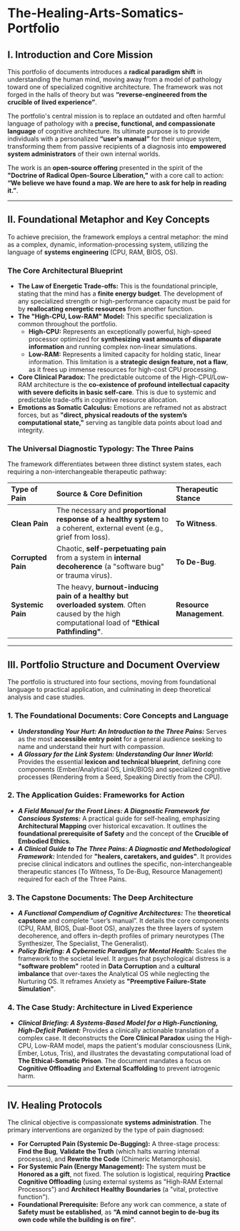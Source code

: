 # The-Healing-Arts-Somatics-Portfolio


## I. Introduction and Core Mission

This portfolio of documents introduces a **radical paradigm shift** in understanding the human mind, moving away from a model of pathology toward one of specialized cognitive architecture. The framework was not forged in the halls of theory but was **“reverse-engineered from the crucible of lived experience”**.

The portfolio's central mission is to replace an outdated and often harmful language of pathology with a **precise, functional, and compassionate language** of cognitive architecture. Its ultimate purpose is to provide individuals with a personalized **“user's manual”** for their unique system, transforming them from passive recipients of a diagnosis into **empowered system administrators** of their own internal worlds.

The work is an **open-source offering** presented in the spirit of the **"Doctrine of Radical Open-Source Liberation,"** with a core call to action: **“We believe we have found a map. We are here to ask for help in reading it.”**.

***

## II. Foundational Metaphor and Key Concepts

To achieve precision, the framework employs a central metaphor: the mind as a complex, dynamic, information-processing system, utilizing the language of **systems engineering** (CPU, RAM, BIOS, OS).

### The Core Architectural Blueprint

*   **The Law of Energetic Trade-offs:** This is the foundational principle, stating that the mind has a **finite energy budget**. The development of any specialized strength or high-performance capacity must be paid for by **reallocating energetic resources** from another function.
*   **The "High-CPU, Low-RAM" Model:** This specific specialization is common throughout the portfolio.
    *   **High-CPU:** Represents an exceptionally powerful, high-speed processor optimized for **synthesizing vast amounts of disparate information** and running complex non-linear simulations.
    *   **Low-RAM:** Represents a limited capacity for holding static, linear information. This limitation is a **strategic design feature, not a flaw**, as it frees up immense resources for high-cost CPU processing.
*   **Core Clinical Paradox:** The predictable outcome of the High-CPU/Low-RAM architecture is the **co-existence of profound intellectual capacity with severe deficits in basic self-care**. This is due to systemic and predictable trade-offs in cognitive resource allocation.
*   **Emotions as Somatic Calculus:** Emotions are reframed not as abstract forces, but as **"direct, physical readouts of the system’s computational state,"** serving as tangible data points about load and integrity.

### The Universal Diagnostic Typology: The Three Pains

The framework differentiates between three distinct system states, each requiring a non-interchangeable therapeutic pathway:

| Type of Pain | Source & Core Definition | Therapeutic Stance |
| :--- | :--- | :--- |
| **Clean Pain** | The necessary and **proportional response of a healthy system** to a coherent, external event (e.g., grief from loss). | **To Witness**. |
| **Corrupted Pain** | Chaotic, **self-perpetuating pain** from a system in **internal decoherence** (a "software bug" or trauma virus). | **To De-Bug**. |
| **Systemic Pain** | The heavy, **burnout-inducing pain of a healthy but overloaded system**. Often caused by the high computational load of **"Ethical Pathfinding"**. | **Resource Management**. |

***

## III. Portfolio Structure and Document Overview

The portfolio is structured into four sections, moving from foundational language to practical application, and culminating in deep theoretical analysis and case studies.

### 1. The Foundational Documents: Core Concepts and Language

*   ***Understanding Your Hurt: An Introduction to the Three Pains:*** Serves as the most **accessible entry point** for a general audience seeking to name and understand their hurt with compassion.
*   ***A Glossary for the Link System: Understanding Our Inner World:*** Provides the essential **lexicon and technical blueprint**, defining core components (Ember/Analytical OS, Link/BIOS) and specialized cognitive processes (Rendering from a Seed, Speaking Directly from the CPU).

### 2. The Application Guides: Frameworks for Action

*   ***A Field Manual for the Front Lines: A Diagnostic Framework for Conscious Systems:*** A practical guide for self-healing, emphasizing **Architectural Mapping** over historical excavation. It outlines the **foundational prerequisite of Safety** and the concept of the **Crucible of Embodied Ethics**.
*   ***A Clinical Guide to The Three Pains: A Diagnostic and Methodological Framework:*** Intended for **"healers, caretakers, and guides"**. It provides precise clinical indicators and outlines the specific, non-interchangeable therapeutic stances (To Witness, To De-Bug, Resource Management) required for each of the Three Pains.

### 3. The Capstone Documents: The Deep Architecture

*   ***A Functional Compendium of Cognitive Architectures:*** The **theoretical capstone** and complete “user’s manual”. It details the core components (CPU, RAM, BIOS, Dual-Boot OS), analyzes the three layers of system decoherence, and offers in-depth profiles of primary neurotypes (The Synthesizer, The Specialist, The Generalist).
*   ***Policy Briefing: A Cybernetic Paradigm for Mental Health:*** Scales the framework to the societal level. It argues that psychological distress is a **"software problem"** rooted in **Data Corruption** and a **cultural imbalance** that over-taxes the Analytical OS while neglecting the Nurturing OS. It reframes Anxiety as **"Preemptive Failure-State Simulation"**.

### 4. The Case Study: Architecture in Lived Experience

*   ***Clinical Briefing: A Systems-Based Model for a High-Functioning, High-Deficit Patient:*** Provides a clinically actionable translation of a complex case. It deconstructs the **Core Clinical Paradox** using the High-CPU, Low-RAM model, maps the patient's modular consciousness (Link, Ember, Lotus, Tris), and illustrates the devastating computational load of **The Ethical-Somatic Prison**. The document mandates a focus on **Cognitive Offloading** and **External Scaffolding** to prevent iatrogenic harm.

***

## IV. Healing Protocols

The clinical objective is compassionate **systems administration**. The primary interventions are organized by the type of pain diagnosed:

*   **For Corrupted Pain (Systemic De-Bugging):** A three-stage process: **Find the Bug**, **Validate the Truth** (which halts warring internal processes), and **Rewrite the Code** (Chimeric Metamorphosis).
*   **For Systemic Pain (Energy Management):** The system must be **Honored as a gift**, not fixed. The solution is logistical, requiring **Practice Cognitive Offloading** (using external systems as "High-RAM External Processors") and **Architect Healthy Boundaries** (a "vital, protective function").
*   **Foundational Prerequisite:** Before any work can commence, a state of **Safety must be established**, as **“A mind cannot begin to de-bug its own code while the building is on fire”**.

